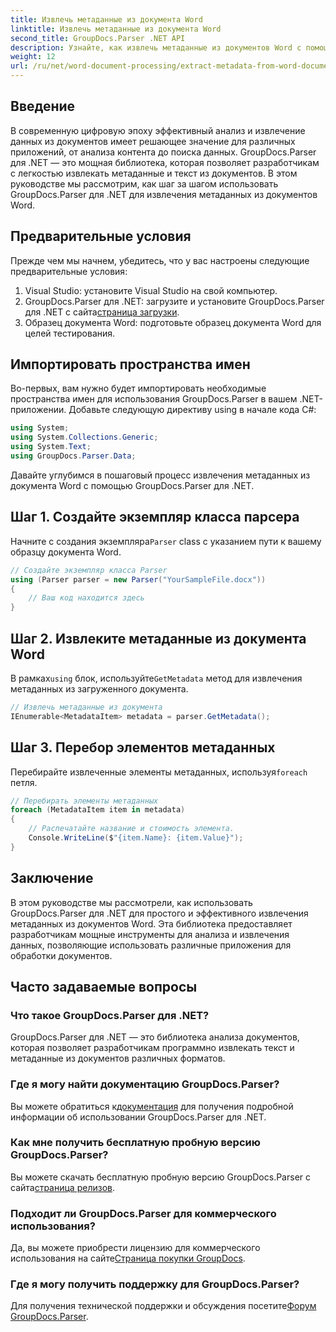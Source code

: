 ```yaml
---
title: Извлечь метаданные из документа Word
linktitle: Извлечь метаданные из документа Word
second_title: GroupDocs.Parser .NET API
description: Узнайте, как извлечь метаданные из документов Word с помощью GroupDocs.Parser для .NET. Простые шаги для анализа и получения информации о документе.
weight: 12
url: /ru/net/word-document-processing/extract-metadata-from-word-document/
---
```

## Введение
В современную цифровую эпоху эффективный анализ и извлечение данных из документов имеет решающее значение для различных приложений, от анализа контента до поиска данных. GroupDocs.Parser для .NET — это мощная библиотека, которая позволяет разработчикам с легкостью извлекать метаданные и текст из документов. В этом руководстве мы рассмотрим, как шаг за шагом использовать GroupDocs.Parser для .NET для извлечения метаданных из документов Word.
## Предварительные условия
Прежде чем мы начнем, убедитесь, что у вас настроены следующие предварительные условия:
1. Visual Studio: установите Visual Studio на свой компьютер.
2.  GroupDocs.Parser для .NET: загрузите и установите GroupDocs.Parser для .NET с сайта[страница загрузки](https://releases.groupdocs.com/parser/net/).
3. Образец документа Word: подготовьте образец документа Word для целей тестирования.
## Импортировать пространства имен
Во-первых, вам нужно будет импортировать необходимые пространства имен для использования GroupDocs.Parser в вашем .NET-приложении. Добавьте следующую директиву using в начале кода C#:
```csharp
using System;
using System.Collections.Generic;
using System.Text;
using GroupDocs.Parser.Data;
```
Давайте углубимся в пошаговый процесс извлечения метаданных из документа Word с помощью GroupDocs.Parser для .NET.
## Шаг 1. Создайте экземпляр класса парсера
 Начните с создания экземпляра`Parser` class с указанием пути к вашему образцу документа Word.
```csharp
// Создайте экземпляр класса Parser
using (Parser parser = new Parser("YourSampleFile.docx"))
{
    // Ваш код находится здесь
}
```
## Шаг 2. Извлеките метаданные из документа Word
 В рамках`using` блок, используйте`GetMetadata` метод для извлечения метаданных из загруженного документа.
```csharp
// Извлечь метаданные из документа
IEnumerable<MetadataItem> metadata = parser.GetMetadata();
```
## Шаг 3. Перебор элементов метаданных
 Перебирайте извлеченные элементы метаданных, используя`foreach` петля.
```csharp
// Перебирать элементы метаданных
foreach (MetadataItem item in metadata)
{
    // Распечатайте название и стоимость элемента.
    Console.WriteLine($"{item.Name}: {item.Value}");
}
```
## Заключение
В этом руководстве мы рассмотрели, как использовать GroupDocs.Parser для .NET для простого и эффективного извлечения метаданных из документов Word. Эта библиотека предоставляет разработчикам мощные инструменты для анализа и извлечения данных, позволяющие использовать различные приложения для обработки документов.

## Часто задаваемые вопросы
### Что такое GroupDocs.Parser для .NET?
GroupDocs.Parser для .NET — это библиотека анализа документов, которая позволяет разработчикам программно извлекать текст и метаданные из документов различных форматов.
### Где я могу найти документацию GroupDocs.Parser?
 Вы можете обратиться к[документация](https://tutorials.groupdocs.com/parser/net/) для получения подробной информации об использовании GroupDocs.Parser для .NET.
### Как мне получить бесплатную пробную версию GroupDocs.Parser?
 Вы можете скачать бесплатную пробную версию GroupDocs.Parser с сайта[страница релизов](https://releases.groupdocs.com/).
### Подходит ли GroupDocs.Parser для коммерческого использования?
 Да, вы можете приобрести лицензию для коммерческого использования на сайте[Страница покупки GroupDocs](https://purchase.groupdocs.com/buy).
### Где я могу получить поддержку для GroupDocs.Parser?
 Для получения технической поддержки и обсуждения посетите[Форум GroupDocs.Parser](https://forum.groupdocs.com/c/parser/17).